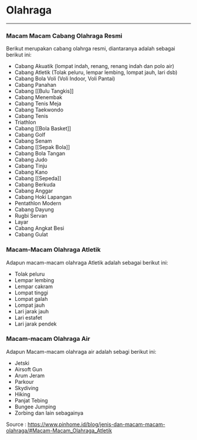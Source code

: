 # Olahraga
---

### Macam Macam Cabang Olahraga Resmi

Berikut merupakan cabang olahrga resmi, diantaranya adalah sebagai berikut ini:

-   Cabang Akuatik (lompat indah, renang, renang indah dan polo air)
-   Cabang Atletik (Tolak peluru, lempar lembing, lompat jauh, lari dsb)
-   Cabang Bola Voli (Voli Indoor, Voli Pantai)
-   Cabang Panahan
-   Cabang [[Bulu Tangkis]]
-   Cabang Menembak
-   Cabang Tenis Meja
-   Cabang Taekwondo
-   Cabang Tenis
-   Triathlon
-   Cabang [[Bola Basket]]
-   Cabang Golf
-   Cabang Senam
-   Cabang [[Sepak Bola]]
-   Cabang Bola Tangan
-   Cabang Judo
-   Cabang Tinju
-   Cabang Kano
-   Cabang [[Sepeda]]
-   Cabang Berkuda
-   Cabang Anggar
-   Cabang Hoki Lapangan
-   Pentathlon Modern
-   Cabang Dayung
-   Rugbi Servan
-   Layar
-   Cabang Angkat Besi
-   Cabang Gulat


### Macam-Macam Olahraga Atletik

Adapun macam-macam olahraga Atletik adalah sebagai berikut ini:

-   Tolak peluru
-   Lempar lembing
-   Lempar cakram
-   Lompat tinggi
-   Lompat galah
-   Lompat jauh
-   Lari jarak jauh
-   Lari estafet
-   Lari jarak pendek


### Macam-macam Olahraga Air

Adapun Macam-macam olahraga air adalah sebagi berikut ini:

-   Jetski
-   Airsoft Gun
-   Arum Jeram
-   Parkour
-   Skydiving
-   Hiking
-   Panjat Tebing
-   Bungee Jumping
-   Zorbing dan lain sebagainya



Source : https://www.pinhome.id/blog/jenis-dan-macam-macam-olahraga/#Macam-Macam_Olahraga_Atletik